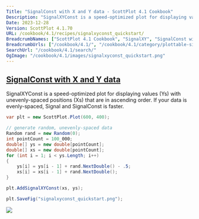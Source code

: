 ```yaml
---
Title: "SignalConst with X and Y data - ScottPlot 4.1 Cookbook"
Description: "SignalXYConst is a speed-optimized plot for displaying values (Ys) with unevenly-spaced positions (Xs) that are in ascending order. If your data is evenly-spaced, Signal and SignalConst is faster."
Date: 2023-12-28
Version: ScottPlot 4.1.70
URL: /cookbook/4.1/recipes/signalxyconst_quickstart/
BreadcrumbNames: ["ScottPlot 4.1 Cookbook", "SignalXY", "SignalConst with X and Y data"]
BreadcrumbUrls: ["/cookbook/4.1/", "/cookbook/4.1/category/plottable-signalxy", "/cookbook/4.1/recipes/signalxyconst_quickstart/"]
SearchUrl: "/cookbook/4.1/search/"
OgImage: "/cookbook/4.1/images/signalxyconst_quickstart.png"
---
```


<h2><a id='signalconst-with-x-and-y-data' href='/cookbook/4.1/recipes/signalxyconst_quickstart/'>SignalConst with X and Y data</a></h2>

SignalXYConst is a speed-optimized plot for displaying values (Ys) with unevenly-spaced positions (Xs) that are in ascending order. If your data is evenly-spaced, Signal and SignalConst is faster.

```cs
var plt = new ScottPlot.Plot(600, 400);

// generate random, unevenly-spaced data
Random rand = new Random(0);
int pointCount = 100_000;
double[] ys = new double[pointCount];
double[] xs = new double[pointCount];
for (int i = 1; i < ys.Length; i++)
{
    ys[i] = ys[i - 1] + rand.NextDouble() - .5;
    xs[i] = xs[i - 1] + rand.NextDouble();
}

plt.AddSignalXYConst(xs, ys);

plt.SaveFig("signalxyconst_quickstart.png");
```

<img src='../../images/signalxyconst_quickstart.png' class='d-block mx-auto my-5' />



